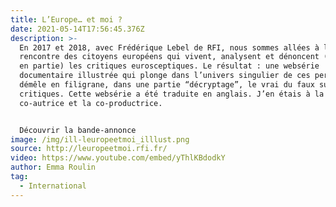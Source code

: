```yaml
---
title: L’Europe… et moi ?
date: 2021-05-14T17:56:45.376Z
description: >-
  En 2017 et 2018, avec Frédérique Lebel de RFI, nous sommes allées à la
  rencontre des citoyens européens qui vivent, analysent et dénoncent (parfois
  en partie) les critiques eurosceptiques. Le résultat : une websérie
  documentaire illustrée qui plonge dans l’univers singulier de ces personnes et
  démêle en filigrane, dans une partie “décryptage”, le vrai du faux sur ces
  critiques. Cette websérie a été traduite en anglais. J’en étais à la fois la
  co-autrice et la co-productrice.


  Découvrir la bande-annonce
image: /img/ill-leuropeetmoi_illlust.png
source: http://leuropeetmoi.rfi.fr/
video: https://www.youtube.com/embed/yThlKBdodkY
author: Emma Roulin
tag:
  - International
---
```

